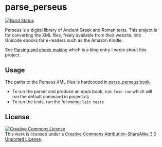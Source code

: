 # parse_perseus

[![Build Status](https://secure.travis-ci.org/wjlroe/parse_perseus.png)](http://travis-ci.org/wjlroe/parse_perseus)

Perseus is a digital library of Ancient Greek and Roman texts. This project is for converting the XML files, freely available from their website, into Unicode ebooks for e-readers such as the Amazon Kindle.

See [Parsing and ebook making](http://wjlroe.github.com/2011/04/25/parsing-and-ebook-making.html) which is a blog entry I wrote about this project.

## Usage

The paths to the Perseus XML files is hardcoded in [parse_perseus.book](https://github.com/wjlroe/parse_perseus/blob/master/src/parse_perseus/book.clj).

- To run the parser and produce an epub book, run: `lein run` which will run the default command in project.clj
- To run the tests, run the following: `lein tests`

## License

<a rel="license" href="http://creativecommons.org/licenses/by-sa/3.0/"><img alt="Creative Commons License" style="border-width:0" src="http://i.creativecommons.org/l/by-sa/3.0/88x31.png" /></a><br />This work is licensed under a <a rel="license" href="http://creativecommons.org/licenses/by-sa/3.0/">Creative Commons Attribution-ShareAlike 3.0 Unported License</a>.
